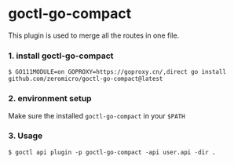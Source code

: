 # goctl-go-compact

This plugin is used to merge all the routes in one file.

### 1. install goctl-go-compact

```
$ GO111MODULE=on GOPROXY=https://goproxy.cn/,direct go install github.com/zeromicro/goctl-go-compact@latest
```

### 2. environment setup

Make sure the installed `goctl-go-compact` in your `$PATH`

### 3. Usage

```
$ goctl api plugin -p goctl-go-compact -api user.api -dir .
```
